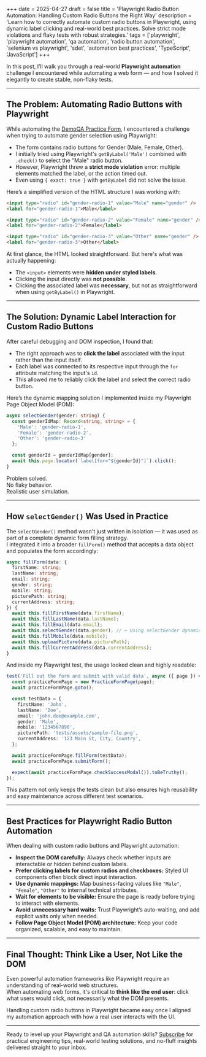 +++
date = 2025-04-27
draft = false
title = 'Playwright Radio Button Automation: Handling Custom Radio Buttons the Right Way'
description = 'Learn how to correctly automate custom radio buttons in Playwright, using dynamic label clicking and real-world best practices. Solve strict mode violations and flaky tests with robust strategies.'
tags = ['playwright', 'playwright automation', 'qa automation', 'radio button automation', 'selenium vs playwright', 'sdet', 'automation best practices', 'TypeScript', 'JavaScript']
+++

In this post, I’ll walk you through a real-world **Playwright automation** challenge I encountered while automating a web form — and how I solved it elegantly to create stable, non-flaky tests.

---

## The Problem: Automating Radio Buttons with Playwright

While automating the [DemoQA Practice Form](https://demoqa.com/automation-practice-form), I encountered a challenge when trying to automate gender selection using Playwright:

- The form contains radio buttons for Gender (Male, Female, Other).
- I initially tried using Playwright's `getByLabel('Male')` combined with `.check()` to select the "Male" radio button.
- However, Playwright threw a **strict mode violation** error: multiple elements matched the label, or the action timed out.
- Even using `{ exact: true }` with `getByLabel` did not solve the issue.

Here’s a simplified version of the HTML structure I was working with:

```html
<input type="radio" id="gender-radio-1" value="Male" name="gender" />
<label for="gender-radio-1">Male</label>

<input type="radio" id="gender-radio-2" value="Female" name="gender" />
<label for="gender-radio-2">Female</label>

<input type="radio" id="gender-radio-3" value="Other" name="gender" />
<label for="gender-radio-3">Other</label>
```

At first glance, the HTML looked straightforward. But here's what was actually happening:

- The `<input>` elements were **hidden under styled labels**.
- Clicking the input directly was **not possible**.
- Clicking the associated label was **necessary**, but not as straightforward when using `getByLabel()` in Playwright.

---

## The Solution: Dynamic Label Interaction for Custom Radio Buttons

After careful debugging and DOM inspection, I found that:

- The right approach was to **click the label** associated with the input rather than the input itself.
- Each label was connected to its respective input through the `for` attribute matching the input's `id`.
- This allowed me to reliably click the label and select the correct radio button.

Here’s the dynamic mapping solution I implemented inside my Playwright Page Object Model (POM):

```ts
async selectGender(gender: string) {
  const genderIdMap: Record<string, string> = {
    'Male': 'gender-radio-1',
    'Female': 'gender-radio-2',
    'Other': 'gender-radio-3'
  };

  const genderId = genderIdMap[gender];
  await this.page.locator(`label[for="${genderId}"]`).click();
}
```

Problem solved.  
No flaky behavior.  
Realistic user simulation.

---

## How `selectGender()` Was Used in Practice

The `selectGender()` method wasn't just written in isolation — it was used as part of a complete dynamic form filling strategy.  
I integrated it into a broader `fillForm()` method that accepts a data object and populates the form accordingly:

```ts
async fillForm(data: {
  firstName: string;
  lastName: string;
  email: string;
  gender: string;
  mobile: string;
  picturePath: string;
  currentAddress: string;
}) {
  await this.fillFirstName(data.firstName);
  await this.fillLastName(data.lastName);
  await this.fillEmail(data.email);
  await this.selectGender(data.gender); // ← Using selectGender dynamically
  await this.fillMobile(data.mobile);
  await this.uploadPicture(data.picturePath);
  await this.fillCurrentAddress(data.currentAddress);
}
```

And inside my Playwright test, the usage looked clean and highly readable:

```ts
test('Fill out the form and submit with valid data', async ({ page }) => {
  const practiceFormPage = new PracticeFormPage(page);
  await practiceFormPage.goto();

  const testData = {
    firstName: 'John',
    lastName: 'Doe',
    email: 'john.doe@example.com',
    gender: 'Male',
    mobile: '1234567890',
    picturePath: 'tests/assets/sample-file.png',
    currentAddress: '123 Main St, City, Country',
  };

  await practiceFormPage.fillForm(testData);
  await practiceFormPage.submitForm();

  expect(await practiceFormPage.checkSuccessModal()).toBeTruthy();
});
```

This pattern not only keeps the tests clean but also ensures high reusability and easy maintenance across different test scenarios.

---

## Best Practices for Playwright Radio Button Automation

When dealing with custom radio buttons and Playwright automation:

- **Inspect the DOM carefully:** Always check whether inputs are interactable or hidden behind custom labels.
- **Prefer clicking labels for custom radios and checkboxes:** Styled UI components often block direct input interaction.
- **Use dynamic mappings:** Map business-facing values like `"Male"`, `"Female"`, `"Other"` to internal technical attributes.
- **Wait for elements to be visible:** Ensure the page is ready before trying to interact with elements.
- **Avoid unnecessary hard waits:** Trust Playwright’s auto-waiting, and add explicit waits only when needed.
- **Follow Page Object Model (POM) architecture:** Keep your code organized, scalable, and easy to maintain.

---

## Final Thought: Think Like a User, Not Like the DOM

Even powerful automation frameworks like Playwright require an understanding of real-world web structures.  
When automating web forms, it's critical to **think like the end user**: click what users would click, not necessarily what the DOM presents.

Handling custom radio buttons in Playwright became easy once I aligned my automation approach with how a real user interacts with the UI.

---

Ready to level up your Playwright and QA automation skills? [Subscribe](#subscribe) for practical engineering tips, real-world testing solutions, and no-fluff insights delivered straight to your inbox.

